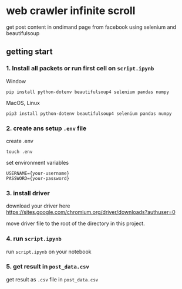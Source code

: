 # web crawler infinite scroll

get post content in ondimand page from facebook using selenium and beautifulsoup

## getting start

### 1. Install all packets or run first cell on `script.ipynb`

Window
```
pip install python-dotenv beautifulsoup4 selenium pandas numpy
```
MacOS, Linux

```
pip3 install python-dotenv beautifulsoup4 selenium pandas numpy
```

### 2. create ans setup `.env` file

create .env

```
touch .env
```

set environment variables

```
USERNAME={your-username}
PASSWORD={your-password}
```

### 3. install driver

download your driver here https://sites.google.com/chromium.org/driver/downloads?authuser=0

move driver file to the root of the directory in this project.


### 4. run `script.ipynb`

run `script.ipynb` on your notebook


### 5. get result in `post_data.csv`

get result as `.csv` file in `post_data.csv`
